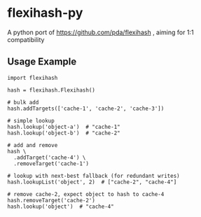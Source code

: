 flexihash-py
============

A python port of https://github.com/pda/flexihash , aiming for 1:1 compatibility


Usage Example
-------------

```
import flexihash

hash = flexihash.Flexihash()

# bulk add
hash.addTargets(['cache-1', 'cache-2', 'cache-3'])

# simple lookup
hash.lookup('object-a')  # "cache-1"
hash.lookup('object-b')  # "cache-2"

# add and remove
hash \
  .addTarget('cache-4') \
  .removeTarget('cache-1')

# lookup with next-best fallback (for redundant writes)
hash.lookupList('object', 2)  # ["cache-2", "cache-4"]

# remove cache-2, expect object to hash to cache-4
hash.removeTarget('cache-2')
hash.lookup('object')  # "cache-4"
```
